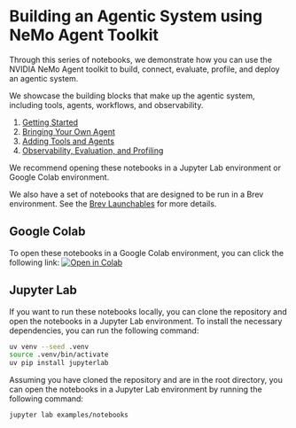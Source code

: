 <!--
SPDX-FileCopyrightText: Copyright (c) 2025, NVIDIA CORPORATION & AFFILIATES. All rights reserved.
SPDX-License-Identifier: Apache-2.0

Licensed under the Apache License, Version 2.0 (the "License");
you may not use this file except in compliance with the License.
You may obtain a copy of the License at

http://www.apache.org/licenses/LICENSE-2.0

Unless required by applicable law or agreed to in writing, software
distributed under the License is distributed on an "AS IS" BASIS,
WITHOUT WARRANTIES OR CONDITIONS OF ANY KIND, either express or implied.
See the License for the specific language governing permissions and
limitations under the License.
-->

# Building an Agentic System using NeMo Agent Toolkit

Through this series of notebooks, we demonstrate how you can use the NVIDIA NeMo Agent toolkit to build, connect, evaluate, profile, and deploy an agentic system.

We showcase the building blocks that make up the agentic system, including tools, agents, workflows, and observability.

1. [Getting Started](1_getting_started_with_nat.ipynb)
2. [Bringing Your Own Agent](2_bringing_your_own_agent.ipynb)
3. [Adding Tools and Agents](3_adding_tools_and_agents.ipynb)
4. [Observability, Evaluation, and Profiling](4_observability_evaluation_and_profiling.ipynb)

We recommend opening these notebooks in a Jupyter Lab environment or Google Colab environment.

We also have a set of notebooks that are designed to be run in a Brev environment. See the [Brev Launchables](./launchables/README.md) for more details.

## Google Colab

To open these notebooks in a Google Colab environment, you can click the following link: [![Open in Colab](https://colab.research.google.com/assets/colab-badge.svg)](https://colab.research.google.com/github/NVIDIA/NeMo-Agent-Toolkit/)

## Jupyter Lab
If you want to run these notebooks locally, you can clone the repository and open the notebooks in a Jupyter Lab environment. To install the necessary dependencies, you can run the following command:

```bash
uv venv --seed .venv
source .venv/bin/activate
uv pip install jupyterlab
```

Assuming you have cloned the repository and are in the root directory, you can open the notebooks in a Jupyter Lab environment by running the following command:

```bash
jupyter lab examples/notebooks
```
